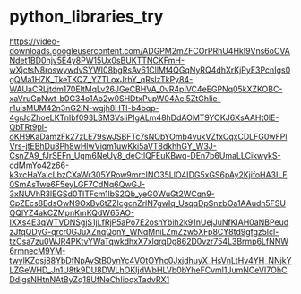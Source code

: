 # python_libraries_try


https://video-downloads.googleusercontent.com/ADGPM2mZFCOrPRhU4HkI9Vns6oCVANdet1BD0hjv5E4y8PW15Ux0sBUKTTNCKFmH-wXjctsN8roswywdvSYWI08bgRsAv61CllMf4QGqNyRQ4dhXrKjPyE3PcnIgs0gQMa1HZK_TkeTKQZ_YZTLoxJrhY_qRslzTkPy84-WAUaCRLjtdm170EltMqLv26JGeCBHVA_0vR4pIVC4eEGPNq05kXZKOBC-xaVruGpNwt-b0G34o1Ab2w0SHDtxPupW04Acl5ZtGhIie-r1uisMUM42n3nG2IN-wgjh8HTl-b4bqp-4grJqZhoeLKTnIbf093LSM3VsiiPIgALm48hDdAOMT9YOKJ6XsAAHt0lE-QbTRt9pl-oKH9KaDamzFk27zLE79swJSBFTc7sNObYOmb4vukVZfxCqxCDLFG0wFPlVrs-jtEBhDu8Ph8wHlwViqm1uwKki5aVT8dkhhGY_W3J-CsnZA9_fJrSEFn_Ugm6NeUy8_deCtlQFEuKBwq-DEn7b6UmaLLCikwykS-cdMmYo42z66-k3xcHaYaIcLbzCXaWr305YRow9mrcINO35LlO4IDG5xGS6pAy2KjifoHA3ILF0SmAsTwe6F5eyLGF7CdNq6QwGJ-3xNUVhR3lEGSd0TlTFcm1lbS2Qb_yeG0WuGt2WCqn9-CpZEcs8EdsOwN9OxBv6tZZlcgcnZrlN7gwIq_UsqqDpSnzbOa1AAudn5FSUQQlYZ4akCZMpnKmKQdW65AO-IXXs4E3qWTVDNSgjS1jLfRjP5aPo7E2oshYbih2k91nUejJuNfKlAH0aNBPeudzJfqQDyG-qrcr0GJuXZnqQqnY_WNqMniLZmZzw5XFp8CY8td9gfgz5lcl-tzCsa7zu0WJR4PKtvYWaTqwkdhxX7xlqrqDg862D0vzr754L3Brmp6LfNNW6rmnecM9YM-twylKZqsj88YbDfNpAvStB0ynYc4VOtOYhc0JxjdhuyX_HsVnLtHv4YH_NNjkYLZGeWHD_Jn1U8tk9DU8DWLhOKIjdWbHLVb0bYheFCvml1JumNCeVI7OhCDdigsNHtnNAtByZq18UfNeChIioqxTadvRX1